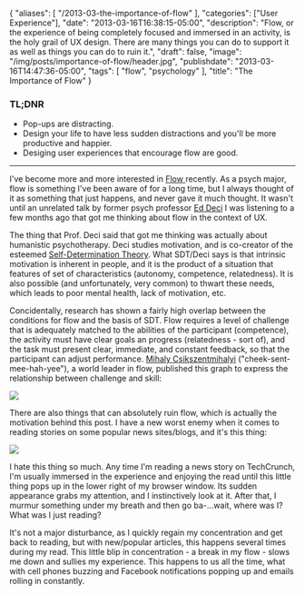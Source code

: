 {
   "aliases": [
      "/2013-03-the-importance-of-flow"
   ],
   "categories": ["User Experience"],
   "date": "2013-03-16T16:38:15-05:00",
   "description": "Flow, or the experience of being completely focused and immersed in an activity, is the holy grail of UX design. There are many things you can do to support it as well as things you can do to ruin it.",
   "draft": false,
   "image": "/img/posts/importance-of-flow/header.jpg",
   "publishdate": "2013-03-16T14:47:36-05:00",
   "tags": [
      "flow",
      "psychology"
   ],
   "title": "The Importance of Flow"
}

<div class="tldnr">
  <h3>TL;DNR</h3>
  <ul>
    <li>Pop-ups are distracting.</li>
    <li>Design your life to have less sudden distractions and you'll be more productive and happier.</li>
    <li>Desiging user experiences that encourage flow are good.</li>
  </ul>
</div>

---

I've become more and more interested in <a href="http://en.wikipedia.org/wiki/Flow_(psychology)">Flow </a>recently. As a psych major, flow is something I've been aware of for a long time, but I always thought of it as something that just happens, and never gave it much thought. It wasn't until an unrelated talk by former psych professor <a href="http://www.psych.rochester.edu/people/deci_edward/index.html">Ed Deci</a> I was listening to a few months ago that got me thinking about flow in the context of UX.

The thing that Prof. Deci said that got me thinking was actually about humanistic psychotherapy. Deci studies motivation, and is co-creator of the esteemed <a href="http://www.selfdeterminationtheory.org/">Self-Determination Theory</a>. What SDT/Deci says is that intrinsic motivation is inherent in people, and it is the product of a situation that features of set of characteristics (autonomy, competence, relatedness). It is also possible (and unfortunately, very common) to thwart these needs, which leads to poor mental health, lack of motivation, etc.

Concidentally, research has shown a fairly high overlap between the conditions for flow and the basis of SDT. Flow requires a level of challenge that is adequately matched to the abilities of the participant (competence), the activity must have clear goals an progress (relatedness - sort of), and the task must present clear, immediate, and constant feedback, so that the participant can adjust performance. <a href="http://en.wikipedia.org/wiki/Mihaly_Csikszentmihalyi">Mihaly Csikszentmihalyi</a> ("cheek-sent-mee-hah-yee"), a world leader in flow, published this graph to express the relationship between challenge and skill:

<img src="/img/posts/importance-of-flow/challenge-vs-skill.png" />

There are also things that can absolutely ruin flow, which is actually the motivation behind this post. I have a new worst enemy when it comes to reading stories on some popular news sites/blogs, and it's this thing:

<img src="/img/posts/importance-of-flow/comment-box.png" />

I hate this thing so much. Any time I'm reading a news story on TechCrunch, I'm usually immersed in the experience and enjoying the read until this little thing pops up in the lower right of my browser window. Its sudden appearance grabs my attention, and I instinctively look at it. After that, I murmur something under my breath and then go ba-...wait, where was I? What was I just reading?

It's not a major disturbance, as I quickly regain my concentration and get back to reading, but with new/popular articles, this happens several times during my read. This little blip in concentration - a break in my flow - slows me down and sullies my experience. This happens to us all the time, what with cell phones buzzing and Facebook notifications popping up and emails rolling in constantly.
